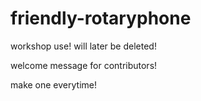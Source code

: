 # friendly-rotaryphone
workshop use! will later be deleted!

welcome message for contributors!

make one everytime!
